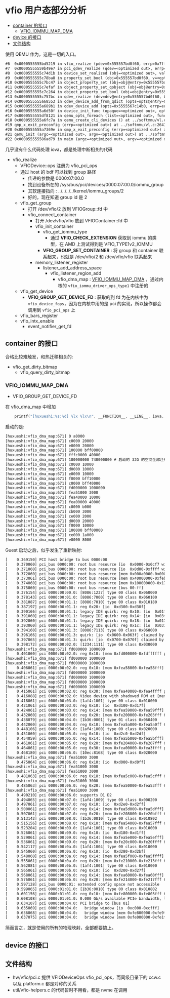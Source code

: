 # vfio 用户态部分分析


<!-- vim-markdown-toc GitLab -->

* [container 的接口](#container-的接口)
  * [VFIO_IOMMU_MAP_DMA](#vfio_iommu_map_dma)
* [device 的接口](#device-的接口)
* [文件结构](#文件结构)

<!-- vim-markdown-toc -->

使用 QEMU 作为，这是一切的入口。

```txt
#6  0x0000555555bd5219 in vfio_realize (pdev=0x555557bd0f60, errp=0x7ffffffef230) at ../hw/vfio/pci.c:2959
#7  0x00005555559b49e7 in pci_qdev_realize (qdev=<optimized out>, errp=<optimized out>) at ../hw/pci/pci.c:2115
#8  0x0000555555c74d1b in device_set_realized (obj=<optimized out>, value=<optimized out>, errp=0x7ffffffef460) at ../hw/core/qdev.c:510
#9  0x0000555555c78ba8 in property_set_bool (obj=0x555557bd0f60, v=<optimized out>, name=<optimized out>, opaque=0x5555567c8370, errp=0x7ffffffef460) at ../qom/object.c:2285
#10 0x0000555555c7bc47 in object_property_set (obj=obj@entry=0x555557bd0f60, name=name@entry=0x555555f5e0c7 "realized", v=v@entry=0x555557bd3030, errp=errp@entry=0x7ffffffef460) at ../qom/object.c:1420
#11 0x0000555555c7efaf in object_property_set_qobject (obj=obj@entry=0x555557bd0f60, name=name@entry=0x555555f5e0c7 "realized", value=value@entry=0x555557bd2e00, errp=errp@entry=0x7ffffffef460) at ../qom/qom-qobject.c:28
#12 0x0000555555c7c264 in object_property_set_bool (obj=obj@entry=0x555557bd0f60, name=name@entry=0x555555f5e0c7 "realized", value=value@entry=true, errp=errp@entry=0x7ffffffef460) at ../qom/object.c:1489
#13 0x0000555555c757bc in qdev_realize (dev=dev@entry=0x555557bd0f60, bus=bus@entry=0x555556d50c60, errp=errp@entry=0x7ffffffef460) at ../hw/core/qdev.c:292
#14 0x0000555555a68553 in qdev_device_add_from_qdict (opts=opts@entry=0x555557869e20, from_json=from_json@entry=false, errp=0x7ffffffef460, errp@entry=0x555556737338 <error_fatal>) at ../softmmu/qdev-monitor.c:714
#15 0x0000555555a689b1 in qdev_device_add (opts=0x5555567c14b0, errp=errp@entry=0x555556737338 <error_fatal>) at ../softmmu/qdev-monitor.c:733
#16 0x0000555555a6d50f in device_init_func (opaque=<optimized out>, opts=<optimized out>, errp=0x555556737338 <error_fatal>) at ../softmmu/vl.c:1152
#17 0x0000555555df8121 in qemu_opts_foreach (list=<optimized out>, func=func@entry=0x555555a6d500 <device_init_func>, opaque=opaque@entry=0x0, errp=errp@entry=0x555556737338 <error_fatal>) at ../util/qemu-option.c:1135
#18 0x0000555555a6fc7a in qemu_create_cli_devices () at ../softmmu/vl.c:2573
#19 qmp_x_exit_preconfig (errp=<optimized out>) at ../softmmu/vl.c:2641
#20 0x0000555555a7369e in qmp_x_exit_preconfig (errp=<optimized out>) at ../softmmu/vl.c:2635
#21 qemu_init (argc=<optimized out>, argv=<optimized out>) at ../softmmu/vl.c:3648
#22 0x000055555586ad79 in main (argc=<optimized out>, argv=<optimized out>) at ../softmmu/main.c:47
```

几乎没有什么代码处理 iova，都是处理中断相关的代码

- vfio_realize
  - VFIODevice::ops 注册为 vfio_pci_ops
  - 通过 host 的 bdf 可以找到 group 路径
    - 传递的参数是 0000:07:00.0
    - 找到设备所在的 /sys/bus/pci/devices/0000:07:00.0/iommu_group
    - 其软连接指向 : ../../../../kernel/iommu_groups/2
    - 好的，现在知道 group id 是 2
  - vfio_get_group
    - 打开 /dev/vfio/2 放到 VFIOGroup::fd 中
    - vfio_connect_container
      - 打开 /dev/vfio/vfio 放到 VFIOContainer::fd 中
      - vfio_init_container
        - vfio_get_iommu_type
          - 通过 **VFIO_CHECK_EXTENSION** 获取到 iommu 的类型，在 AMD 上测试得到是 VFIO_TYPE1v2_IOMMU
        - **VFIO_GROUP_SET_CONTAINER** : 将 group 和 container 联系起来，也就是 /dev/vfio/2 和 /dev/vfio/vfio 联系起来
      - memory_listener_register
        - listener_add_address_space
          - vfio_listener_region_add
            - vfio_dma_map : [VFIO_IOMMU_MAP_DMA](#vfio_iommu_map_dma) ，通过内核的 `vfio_iommu_driver_ops_type1` 中注册的
  - vfio_get_device
    - **VFIO_GROUP_GET_DEVICE_FD** : 获取的到 fd 为在内核中为 `vfio_device_fops`，因为在内核中用的是 pci 的实现，所以操作都会调用到 `vfio_pci_ops` 上
  - vfio_bars_register
  - vfio_intx_enable
    - event_notifier_get_fd


## container 的接口

合格比较难触发，和热迁移相关的:
- vfio_get_dirty_bitmap
  - vfio_query_dirty_bitmap

### VFIO_IOMMU_MAP_DMA
- VFIO_GROUP_GET_DEVICE_FD

在  vfio_dma_map 中增加
```c
    printf("[huxueshi:%s:%d] %lx %lx\n", __FUNCTION__, __LINE__, iova, size);
```

启动的是:
```txt
[huxueshi:vfio_dma_map:671] 0 a0000
[huxueshi:vfio_dma_map:671] c0000 20000
[huxueshi:vfio_dma_map:671] e0000 20000
[huxueshi:vfio_dma_map:671] 100000 bff00000
[huxueshi:vfio_dma_map:671] fffc0000 40000
[huxueshi:vfio_dma_map:671] 100000000 740000000 # 启动的 32G 的空间全部注册上
[huxueshi:vfio_dma_map:671] c0000 10000
[huxueshi:vfio_dma_map:671] d0000 10000
[huxueshi:vfio_dma_map:671] e0000 10000
[huxueshi:vfio_dma_map:671] f0000 bff10000
[huxueshi:vfio_dma_map:671] c0000 bff40000
[huxueshi:vfio_dma_map:671] fd000000 1000000
[huxueshi:vfio_dma_map:671] fea51000 3000
[huxueshi:vfio_dma_map:671] fea40000 10000
[huxueshi:vfio_dma_map:671] fea00000 40000
[huxueshi:vfio_dma_map:671] c0000 b000
[huxueshi:vfio_dma_map:671] cb000 3000
[huxueshi:vfio_dma_map:671] ce000 2000
[huxueshi:vfio_dma_map:671] d0000 20000
[huxueshi:vfio_dma_map:671] f0000 10000
[huxueshi:vfio_dma_map:671] 100000 bff00000
[huxueshi:vfio_dma_map:671] ce000 1a000
[huxueshi:vfio_dma_map:671] e8000 8000
```

Guest 启动之后，似乎发生了重新映射:
```txt
[    0.369150] PCI host bridge to bus 0000:00
[    0.370060] pci_bus 0000:00: root bus resource [io  0x0000-0x0cf7 window]
[    0.371060] pci_bus 0000:00: root bus resource [io  0x0d00-0xffff window]
[    0.372060] pci_bus 0000:00: root bus resource [mem 0x000a0000-0x000bffff window]
[    0.373061] pci_bus 0000:00: root bus resource [mem 0x40000000-0xfebfffff window]
[    0.374060] pci_bus 0000:00: root bus resource [mem 0x100000000-0x17fffffff window]
[    0.375060] pci_bus 0000:00: root bus resource [bus 00-ff]
[    0.376154] pci 0000:00:00.0: [8086:1237] type 00 class 0x060000
[    0.378143] pci 0000:00:01.0: [8086:7000] type 00 class 0x060100
[    0.381087] pci 0000:00:01.1: [8086:7010] type 00 class 0x010180
[    0.387197] pci 0000:00:01.1: reg 0x20: [io  0xd300-0xd30f]
[    0.390166] pci 0000:00:01.1: legacy IDE quirk: reg 0x10: [io  0x01f0-0x01f7]
[    0.391060] pci 0000:00:01.1: legacy IDE quirk: reg 0x14: [io  0x03f6]
[    0.392060] pci 0000:00:01.1: legacy IDE quirk: reg 0x18: [io  0x0170-0x0177]
[    0.393060] pci 0000:00:01.1: legacy IDE quirk: reg 0x1c: [io  0x0376]
[    0.394160] pci 0000:00:01.3: [8086:7113] type 00 class 0x068000
[    0.396166] pci 0000:00:01.3: quirk: [io  0x0600-0x063f] claimed by PIIX4 ACPI
[    0.397065] pci 0000:00:01.3: quirk: [io  0x0700-0x070f] claimed by PIIX4 SMB
[    0.398172] pci 0000:00:02.0: [1234:1111] type 00 class 0x030000
[huxueshi:vfio_dma_map:671] fd000000 1000000
[    0.401060] pci 0000:00:02.0: reg 0x10: [mem 0xfd000000-0xfdffffff pref]
[huxueshi:vfio_dma_map:671] fd000000 1000000
[huxueshi:vfio_dma_map:671] fd000000 1000000
[    0.406061] pci 0000:00:02.0: reg 0x18: [mem 0xfea58000-0xfea58fff]
[huxueshi:vfio_dma_map:671] fd000000 1000000
[huxueshi:vfio_dma_map:671] fd000000 1000000
[huxueshi:vfio_dma_map:671] fd000000 1000000
[huxueshi:vfio_dma_map:671] fd000000 1000000
[    0.415061] pci 0000:00:02.0: reg 0x30: [mem 0xfea40000-0xfea4ffff pref]
[    0.416088] pci 0000:00:02.0: Video device with shadowed ROM at [mem 0x000c0000-0x000dffff]
[    0.418061] pci 0000:00:03.0: [1af4:1001] type 00 class 0x010000
[    0.421061] pci 0000:00:03.0: reg 0x10: [io  0xd100-0xd17f]
[    0.424061] pci 0000:00:03.0: reg 0x14: [mem 0xfea59000-0xfea59fff]
[    0.432060] pci 0000:00:03.0: reg 0x20: [mem 0xfe200000-0xfe203fff 64bit pref]
[    0.438079] pci 0000:00:04.0: [1b36:0001] type 01 class 0x060400
[    0.442060] pci 0000:00:04.0: reg 0x10: [mem 0xfea5a000-0xfea5a0ff 64bit]
[    0.448106] pci 0000:00:05.0: [1af4:1000] type 00 class 0x020000
[    0.451060] pci 0000:00:05.0: reg 0x10: [io  0xd2c0-0xd2df]
[    0.454059] pci 0000:00:05.0: reg 0x14: [mem 0xfea5b000-0xfea5bfff]
[    0.461061] pci 0000:00:05.0: reg 0x20: [mem 0xfe204000-0xfe207fff 64bit pref]
[    0.464061] pci 0000:00:05.0: reg 0x30: [mem 0xfea00000-0xfea3ffff pref]
[    0.468180] pci 0000:00:06.0: [10ec:8168] type 00 class 0x020000
[huxueshi:vfio_dma_map:671] fea51000 3000
[    0.475064] pci 0000:00:06.0: reg 0x10: [io  0xd000-0xd0ff]
[huxueshi:vfio_dma_map:671] fea51000 3000
[huxueshi:vfio_dma_map:671] fea51000 3000
[    0.481063] pci 0000:00:06.0: reg 0x18: [mem 0xfea5c000-0xfea5cfff 64bit]
[huxueshi:vfio_dma_map:671] fea51000 3000
[    0.485063] pci 0000:00:06.0: reg 0x20: [mem 0xfea50000-0xfea53fff 64bit]
[huxueshi:vfio_dma_map:671] fea51000 3000
[    0.490210] pci 0000:00:06.0: supports D1 D2
[    0.494065] pci 0000:00:07.0: [1af4:1009] type 00 class 0x000200
[    0.497061] pci 0000:00:07.0: reg 0x10: [io  0xd2e0-0xd2ff]
[    0.500061] pci 0000:00:07.0: reg 0x14: [mem 0xfea5d000-0xfea5dfff]
[    0.507061] pci 0000:00:07.0: reg 0x20: [mem 0xfe208000-0xfe20bfff 64bit pref]
[    0.513142] pci 0000:00:08.0: [1b36:0010] type 00 class 0x010802
[    0.515156] pci 0000:00:08.0: reg 0x10: [mem 0xfea54000-0xfea57fff 64bit]
[    0.523204] pci 0000:00:09.0: [1af4:1001] type 00 class 0x010000
[    0.526061] pci 0000:00:09.0: reg 0x10: [io  0xd180-0xd1ff]
[    0.529061] pci 0000:00:09.0: reg 0x14: [mem 0xfea5e000-0xfea5efff]
[    0.536061] pci 0000:00:09.0: reg 0x20: [mem 0xfe20c000-0xfe20ffff 64bit pref]
[    0.542117] pci 0000:00:0a.0: [1af4:1004] type 00 class 0x010000
[    0.545060] pci 0000:00:0a.0: reg 0x10: [io  0xd280-0xd2bf]
[    0.548060] pci 0000:00:0a.0: reg 0x14: [mem 0xfea5f000-0xfea5ffff]
[    0.555061] pci 0000:00:0a.0: reg 0x20: [mem 0xfe210000-0xfe213fff 64bit pref]
[    0.562081] pci 0000:00:0b.0: [1af4:1001] type 00 class 0x010000
[    0.565061] pci 0000:00:0b.0: reg 0x10: [io  0xd200-0xd27f]
[    0.568061] pci 0000:00:0b.0: reg 0x14: [mem 0xfea60000-0xfea60fff]
[    0.576061] pci 0000:00:0b.0: reg 0x20: [mem 0xfe214000-0xfe217fff 64bit pref]
[    0.597128] pci_bus 0000:01: extended config space not accessible
[    0.599065] pci 0000:01:01.0: [1b36:0010] type 00 class 0x010802
[    0.601156] pci 0000:01:01.0: reg 0x10: [mem 0xfe800000-0xfe803fff 64bit]
[    0.608108] pci 0000:01:01.0: 0.000 Gb/s available PCIe bandwidth, limited by Unknown x0 link at 0000:00:04.0 (capable of 2.000 Gb/s with 2.5 GT/s PCIe x1 link)
[    0.634107] pci 0000:00:04.0: PCI bridge to [bus 01]
[    0.635069] pci 0000:00:04.0:   bridge window [io  0xc000-0xcfff]
[    0.636068] pci 0000:00:04.0:   bridge window [mem 0xfe800000-0xfe9fffff]
[    0.637075] pci 0000:00:04.0:   bridge window [mem 0xfe000000-0xfe1fffff 64bit pref]
```
简而言之，就是使用的所有的物理映射，全部都要搞上。

## device 的接口

## 文件结构
- hw/vfio/pci.c 提供 VFIODeviceOps vfio_pci_ops，而同级目录下的 ccw.c 以及 platform.c 都是对称的关系
- util/vfio-helpers.c 的代码暂时不用看，都是 nvme 在调用

